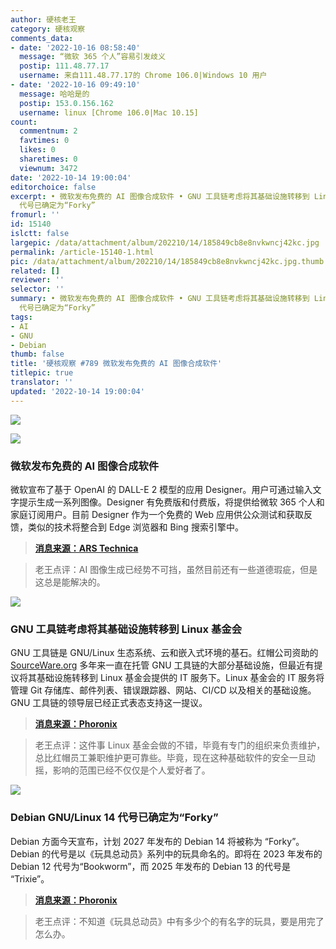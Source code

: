 ```yaml
---
author: 硬核老王
category: 硬核观察
comments_data:
- date: '2022-10-16 08:58:40'
  message: “微软 365 个人”容易引发歧义
  postip: 111.48.77.17
  username: 来自111.48.77.17的 Chrome 106.0|Windows 10 用户
- date: '2022-10-16 09:49:10'
  message: 哈哈是的
  postip: 153.0.156.162
  username: linux [Chrome 106.0|Mac 10.15]
count:
  commentnum: 2
  favtimes: 0
  likes: 0
  sharetimes: 0
  viewnum: 3472
date: '2022-10-14 19:00:04'
editorchoice: false
excerpt: • 微软发布免费的 AI 图像合成软件 • GNU 工具链考虑将其基础设施转移到 Linux 基金会 • Debian GNU/Linux 14
  代号已确定为“Forky”
fromurl: ''
id: 15140
islctt: false
largepic: /data/attachment/album/202210/14/185849cb8e8nvkwncj42kc.jpg
permalink: /article-15140-1.html
pic: /data/attachment/album/202210/14/185849cb8e8nvkwncj42kc.jpg.thumb.jpg
related: []
reviewer: ''
selector: ''
summary: • 微软发布免费的 AI 图像合成软件 • GNU 工具链考虑将其基础设施转移到 Linux 基金会 • Debian GNU/Linux 14
  代号已确定为“Forky”
tags:
- AI
- GNU
- Debian
thumb: false
title: '硬核观察 #789 微软发布免费的 AI 图像合成软件'
titlepic: true
translator: ''
updated: '2022-10-14 19:00:04'
---
```


![](/data/attachment/album/202210/14/185849cb8e8nvkwncj42kc.jpg)


![](/data/attachment/album/202210/14/185901g8hemhyhj6fv7hh6.jpg)


### 微软发布免费的 AI 图像合成软件


微软宣布了基于 OpenAI 的 DALL-E 2 模型的应用 Designer。用户可通过输入文字提示生成一系列图像。Designer 有免费版和付费版，将提供给微软 365 个人和家庭订阅用户。目前 Designer 作为一个免费的 Web 应用供公众测试和获取反馈，类似的技术将整合到 Edge 浏览器和 Bing 搜索引擎中。



> 
> **[消息来源：ARS Technica](https://arstechnica.com/information-technology/2022/10/microsoft-integrates-ai-image-generator-into-edge-bing-and-a-new-app/)**
> 
> 
> 



> 
> 老王点评：AI 图像生成已经势不可挡，虽然目前还有一些道德瑕疵，但是这总是能解决的。
> 
> 
> 


![](/data/attachment/album/202210/14/185918spgfhr4mzvhginie.jpg)


### GNU 工具链考虑将其基础设施转移到 Linux 基金会


GNU 工具链是 GNU/Linux 生态系统、云和嵌入式环境的基石。红帽公司资助的 [SourceWare.org](http://sourceware.org/) 多年来一直在托管 GNU 工具链的大部分基础设施，但最近有提议将其基础设施转移到 Linux 基金会提供的 IT 服务下。Linux 基金会的 IT 服务将管理 Git 存储库、邮件列表、错误跟踪器、网站、CI/CD 以及相关的基础设施。GNU 工具链的领导层已经正式表态支持这一提议。



> 
> **[消息来源：Phoronix](https://www.phoronix.com/news/GNU-Toolchain-Leaders-LF-IT)**
> 
> 
> 



> 
> 老王点评：这件事 Linux 基金会做的不错，毕竟有专门的组织来负责维护，总比红帽员工兼职维护更可靠些。毕竟，现在这种基础软件的安全一旦动摇，影响的范围已经不仅仅是个人爱好者了。
> 
> 
> 


![](/data/attachment/album/202210/14/185934kk9d5ee4e44nwpko.jpg)


### Debian GNU/Linux 14 代号已确定为“Forky”


Debian 方面今天宣布，计划 2027 年发布的 Debian 14 将被称为 “Forky”。Debian 的代号是以《玩具总动员》系列中的玩具命名的。即将在 2023 年发布的 Debian 12 代号为“Bookworm”，而 2025 年发布的 Debian 13 的代号是 “Trixie”。



> 
> **[消息来源：Phoronix](https://www.phoronix.com/news/Debian-14-Forky)**
> 
> 
> 



> 
> 老王点评：不知道《玩具总动员》中有多少个的有名字的玩具，要是用完了怎么办。
> 
> 
>